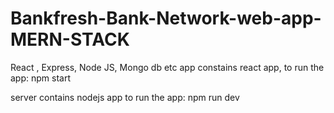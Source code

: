 # Bankfresh-Bank-Network-web-app-MERN-STACK
React , Express, Node JS, Mongo db etc
app constains react app,
to run the app:
npm start


server contains nodejs app
to run the app:
npm run dev
